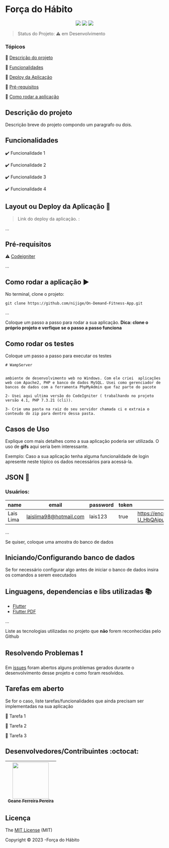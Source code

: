 

<h1>Força do Hábito</h1> 

<p align="center">
  <img src="https://img.shields.io/static/v1?label=&message=deploy&color=blue&style=for-the-badge&logo=phpdotjs&logoColor=whiteo=PHP"/>
  <img src="http://img.shields.io/static/v1?label=License&message=MIT&color=green&style=for-the-badge"/>
  <img src="http://img.shields.io/static/v1?label=STATUS&message=EM%20DESENVOLVIMENTO&color=RED&style=for-the-badge"/>
</p>

> Status do Projeto:  :warning: em Desenvolvimento

### Tópicos 

:small_blue_diamond: [Descrição do projeto](#descrição-do-projeto)

:small_blue_diamond: [Funcionalidades](#funcionalidades)

:small_blue_diamond: [Deploy da Aplicação](#deploy-da-aplicação-dash)

:small_blue_diamond: [Pré-requisitos](#pré-requisitos)

:small_blue_diamond: [Como rodar a aplicação](#como-rodar-a-aplicação-arrow_forward)


## Descrição do projeto 

<p align="justify">
  Descrição breve do projeto compondo um paragrafo ou dois. 
</p>

## Funcionalidades

:heavy_check_mark: Funcionalidade 1  

:heavy_check_mark: Funcionalidade 2  

:heavy_check_mark: Funcionalidade 3  

:heavy_check_mark: Funcionalidade 4  

## Layout ou Deploy da Aplicação :dash:

> Link do deploy da aplicação. : 

... 



## Pré-requisitos

:warning: [Codeigniter](https://codeigniter.com/user_guide/installation/index.html)

...


## Como rodar a aplicação :arrow_forward:

No terminal, clone o projeto: 

```
git clone https://github.com/nijige/On-Demand-Fitness-App.git
```

... 

Coloque um passo a passo para rodar a sua aplicação. **Dica: clone o próprio projeto e verfique se o passo a passo funciona**

## Como rodar os testes

Coloque um passo a passo para executar os testes

```
# WampServer


ambiente de desenvolvimento web no Windows. Com ele criei  aplicações web com Apache2, PHP e banco de dados MySQL. Usei como gerenciador de bancos de dados com a ferramenta PhpMyAdmin que faz parte do pacote

2- Usei aqui ultima versão do CodeIgniter ( trabalhando no projeto versão 4.1, PHP 7.3.21 (cli)).

3- Crie uma pasta na raiz do seu servidor chamada ci e extraia o conteudo do zip para dentro dessa pasta.

```

## Casos de Uso

Explique com mais detalhes como a sua aplicação poderia ser utilizada. O uso de **gifs** aqui seria bem interessante. 

Exemplo: Caso a sua aplicação tenha alguma funcionalidade de login apresente neste tópico os dados necessários para acessá-la.

## JSON :floppy_disk:

### Usuários: 

|name|email|password|token|avatar|
| -------- |-------- |-------- |-------- |-------- |
|Lais Lima|laislima98@hotmail.com|lais123|true|https://encrypted-tbn0.gstatic.com/images?q=tbn%3AANd9GcS9-U_HbQAipum9lWln3APcBIwng7T46hdBA42EJv8Hf6Z4fDT3&usqp=CAU|

... 

Se quiser, coloque uma amostra do banco de dados 

## Iniciando/Configurando banco de dados

Se for necessário configurar algo antes de iniciar o banco de dados insira os comandos a serem executados 

## Linguagens, dependencias e libs utilizadas :books:

- [Flutter](https://docs.flutter.dev/development/ui/widgets)
- [Flutter PDF](https://pub.dev/packages/pdf)

...

Liste as tecnologias utilizadas no projeto que **não** forem reconhecidas pelo Github 

## Resolvendo Problemas :exclamation:

Em [issues]() foram abertos alguns problemas gerados durante o desenvolvimento desse projeto e como foram resolvidos. 

## Tarefas em aberto

Se for o caso, liste tarefas/funcionalidades que ainda precisam ser implementadas na sua aplicação

:memo: Tarefa 1 

:memo: Tarefa 2 

:memo: Tarefa 3 

## Desenvolvedores/Contribuintes :octocat:

|[<img src="https://avatars.githubusercontent.com/u/64282544?s=400&u=acc2e8d682f651af9fdc3ff0fbe219fe79a49608&v=4" width=115><br><sub>Geane Ferreira Pereira</sub>](https://github.com/nijige) |
| :---: | 

## Licença 

The [MIT License]() (MIT)

Copyright :copyright: 2023 -Força do Hábito



